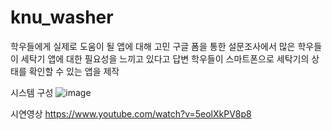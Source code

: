 # knu_washer

학우들에게 실제로 도움이 될 앱에 대해 고민
구글 폼을 통한 설문조사에서 많은 학우들이 세탁기 앱에 대한 필요성을 느끼고 있다고 답변
학우들이 스마트폰으로 세탁기의 상태를 확인할 수 있는 앱을 제작


시스템 구성
![image](https://user-images.githubusercontent.com/33195517/114324458-030b3380-9b65-11eb-821f-75017d8c7c59.png)


시연영상
https://www.youtube.com/watch?v=5eolXkPV8p8

